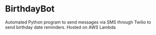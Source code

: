 # BirthdayBot
Automated Python program to send messages via SMS through Twilio to send birthday date reminders. Hosted on AWS Lambda
